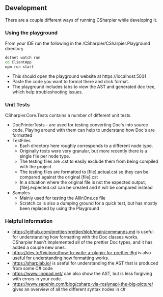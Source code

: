 ## Development
There are a couple different ways of running CSharpier while developing it.

### Using the playground
From your IDE run the following in the /CSharpier/CSharpier.Playground directory
```bash
dotnet watch run
cd ClientApp
npm run start
```
- This should open the playground website at https://localhost:5001
- Paste the code you want to format there and click format.
- The playground includes tabs to view the AST and generated doc tree, which help troubleshooting issues.

### Unit Tests
CSharpier.Core.Tests contains a number of different unit tests.
- DocPrinterTests - are used for testing converting Doc's into source code. Playing around with them can help to understand how Doc's are formatted
- TestFiles
  - Each directory here roughly corresponds to a different node type.
  - Originally tests were very granular, but more recently there is a single file per node type.
  - The testing files are .cst to easily exclude them from being compiled with the project
  - The testing files are formatted to [file].actual.cst so they can be compared against the original [file].cst
  - In a situation where the original file is not the expected output, [file].expected.cst can be created and it will be compared instead
- Samples
  - Mainly used for testing the AllInOne.cs file
  - Scratch.cs is also a dumping ground for a quick test, but has mostly been replaced by using the Playground

### Helpful Information
- https://github.com/prettier/prettier/blob/main/commands.md is useful for understanding how formatting with the Doc classes works. CSharpier hasn't implemented all of the prettier Doc types, and it has added a couple new ones.
- https://dev.to/fvictorio/how-to-write-a-plugin-for-prettier-6gi is also useful for understanding how formatting works.
- https://sharplab.io/ is useful for understanding the AST that is produced from some C# code
- https://www.linqpad.net/ can also show the AST, but is less forgiving with errors in your code.
- https://www.sapehin.com/blog/csharp-via-roslynapi-the-big-picture/ gives an overview of all the different syntax nodes in c#
